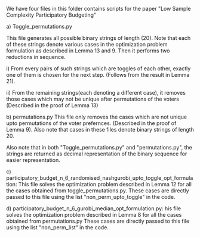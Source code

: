 We have four files in this folder contains scripts for the paper "Low Sample Complexity Participatory Budgeting"

a) Toggle_permutations.py 

This file generates all possible binary strings of length (20). Note that each of these strings denote various cases in the optimization problem formulation as described in Lemma 13 and 9. Then it performs two reductions in sequence.

i) From every pairs of such strings which are toggles of each other, exactly one of them is chosen for the next step. (Follows from the result in Lemma 21). 

ii) From the remaining strings(each denoting a different case), it removes those cases which may not be unique after permutations of the voters (Described in the proof of Lemma 13)  


b) permutations.py This file only removes the cases which are not unique upto permutations of the voter prefernces. (Described in the proof of Lemma 9). Also note that cases in these files denote binary strings of length 20. 

Also note that in both "Toggle_permutations.py" and "permutations.py", the strings are returned as decimal representation of the binary sequence for easier representation.


c) participatory_budget_n_6_randomised_nashgurobi_upto_toggle_opt_formulation: This file solves the optimization problem described in Lemma 12 for all the cases obtained from toggle_permutations.py. These cases are directly passed to this file using the list "non_perm_upto_toggle" in the code.

d) participatory_budget_n_6_gurobi_median_opt_formulation.py: his file solves the optimization problem described in Lemma 8 for all the cases obtained from permutations.py These cases are directly passed to this file using the list "non_perm_list" in the code.